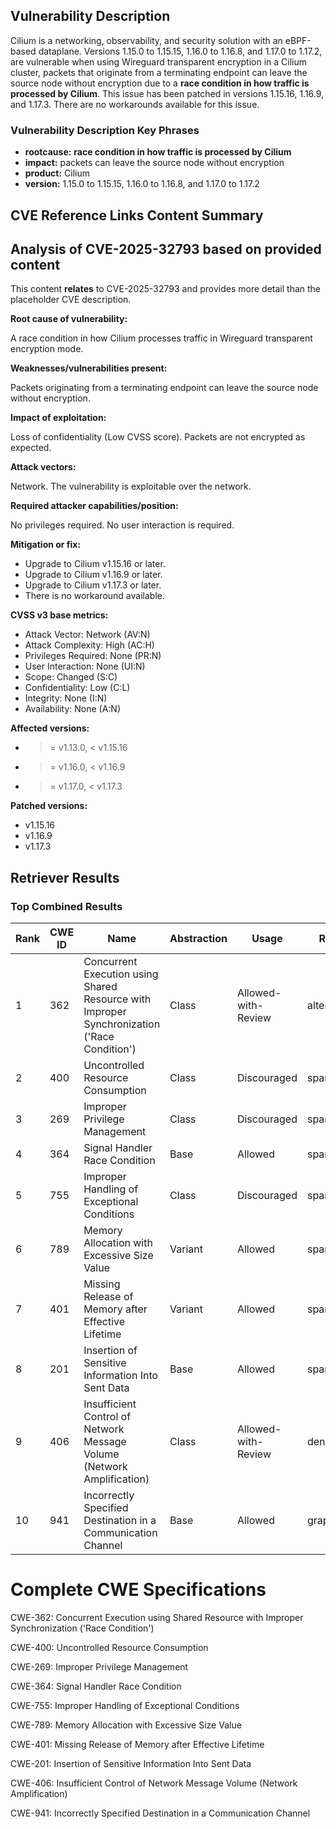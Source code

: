 ## Vulnerability Description
Cilium is a networking, observability, and security solution with an eBPF-based dataplane. Versions 1.15.0 to 1.15.15, 1.16.0 to 1.16.8, and 1.17.0 to 1.17.2, are vulnerable when using Wireguard transparent encryption in a Cilium cluster, packets that originate from a terminating endpoint can leave the source node without encryption due to a **race condition in how traffic is processed by Cilium**. This issue has been patched in versions 1.15.16, 1.16.9, and 1.17.3. There are no workarounds available for this issue.

### Vulnerability Description Key Phrases
- **rootcause:** **race condition in how traffic is processed by Cilium**
- **impact:** packets can leave the source node without encryption
- **product:** Cilium
- **version:** 1.15.0 to 1.15.15, 1.16.0 to 1.16.8, and 1.17.0 to 1.17.2

## CVE Reference Links Content Summary
## Analysis of CVE-2025-32793 based on provided content

This content **relates** to CVE-2025-32793 and provides more detail than the placeholder CVE description.

**Root cause of vulnerability:**

A race condition in how Cilium processes traffic in Wireguard transparent encryption mode.

**Weaknesses/vulnerabilities present:**

Packets originating from a terminating endpoint can leave the source node without encryption.

**Impact of exploitation:**

Loss of confidentiality (Low CVSS score). Packets are not encrypted as expected.

**Attack vectors:**

Network. The vulnerability is exploitable over the network.

**Required attacker capabilities/position:**

No privileges required. No user interaction is required.

**Mitigation or fix:**

*   Upgrade to Cilium v1.15.16 or later.
*   Upgrade to Cilium v1.16.9 or later.
*   Upgrade to Cilium v1.17.3 or later.
*   There is no workaround available.

**CVSS v3 base metrics:**

*   Attack Vector: Network (AV:N)
*   Attack Complexity: High (AC:H)
*   Privileges Required: None (PR:N)
*   User Interaction: None (UI:N)
*   Scope: Changed (S:C)
*   Confidentiality: Low (C:L)
*   Integrity: None (I:N)
*   Availability: None (A:N)

**Affected versions:**

*   >= v1.13.0, < v1.15.16
*   >= v1.16.0, < v1.16.9
*   >= v1.17.0, < v1.17.3

**Patched versions:**

*   v1.15.16
*   v1.16.9
*   v1.17.3

## Retriever Results

### Top Combined Results

| Rank | CWE ID | Name | Abstraction | Usage  | Retrievers | Individual Scores |
|------|--------|------|-------------|-------|------------|-------------------|
| 1 | 362 | Concurrent Execution using Shared Resource with Improper Synchronization ('Race Condition') | Class | Allowed-with-Review | alternate_terms | 0.800 |
| 2 | 400 | Uncontrolled Resource Consumption | Class | Discouraged | sparse | 0.599 |
| 3 | 269 | Improper Privilege Management | Class | Discouraged | sparse | 0.579 |
| 4 | 364 | Signal Handler Race Condition | Base | Allowed | sparse | 0.559 |
| 5 | 755 | Improper Handling of Exceptional Conditions | Class | Discouraged | sparse | 0.557 |
| 6 | 789 | Memory Allocation with Excessive Size Value | Variant | Allowed | sparse | 0.547 |
| 7 | 401 | Missing Release of Memory after Effective Lifetime | Variant | Allowed | sparse | 0.540 |
| 8 | 201 | Insertion of Sensitive Information Into Sent Data | Base | Allowed | sparse | 0.537 |
| 9 | 406 | Insufficient Control of Network Message Volume (Network Amplification) | Class | Allowed-with-Review | dense | 0.500 |
| 10 | 941 | Incorrectly Specified Destination in a Communication Channel | Base | Allowed | graph | 0.003 |



# Complete CWE Specifications

CWE-362: Concurrent Execution using Shared Resource with Improper Synchronization ('Race Condition')

CWE-400: Uncontrolled Resource Consumption

CWE-269: Improper Privilege Management

CWE-364: Signal Handler Race Condition

CWE-755: Improper Handling of Exceptional Conditions

CWE-789: Memory Allocation with Excessive Size Value

CWE-401: Missing Release of Memory after Effective Lifetime

CWE-201: Insertion of Sensitive Information Into Sent Data

CWE-406: Insufficient Control of Network Message Volume (Network Amplification)

CWE-941: Incorrectly Specified Destination in a Communication Channel